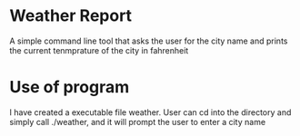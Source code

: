 # Weather Report

A simple command line tool that asks the user for the city name
and prints the current tenmprature of the city in fahrenheit

# Use of program
I have created a executable file weather. User can cd into the
directory and simply call ./weather, and it will prompt the user
to enter a city name
